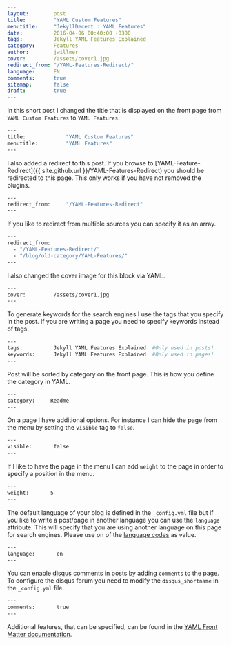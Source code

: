 ```yaml
---
layout:        post
title:         "YAML Custom Features"
menutitle:     "JekyllDecent : YAML Features"
date:          2016-04-06 00:40:00 +0300
tags:          Jekyll YAML Features Explained
category:      Features
author:        jwillmer
cover:         /assets/cover1.jpg
redirect_from: "/YAML-Features-Redirect/"
language:      EN
comments:      true
sitemap:       false
draft:         true
---
```


In this short post I changed the title that is displayed on the front page from `YAML Custom Features` to `YAML Features`.


```bash
---
title:             "YAML Custom Features"
menutitle:         "YAML Features"
---
```

I also added a redirect to this post. If you browse to [YAML-Feature-Redirect]({{ site.github.url }}/YAML-Features-Redirect) you should be redirected to this page. This only works if you have not removed the plugins.

```bash
---
redirect_from:     "/YAML-Features-Redirect"
---
```

If you like to redirect from multible sources you can specify it as an array.

```bash
---
redirect_from:
  - "/YAML-Features-Redirect/"
  - "/blog/old-category/YAML-Features/"
---
``````

I also changed the cover image for this block via YAML.

```bash
---
cover:         /assets/cover1.jpg
---
``````

To generate keywords for the search engines I use the tags that you specify in the post. If you are writing a page you need to specify keywords instead of tags.

```bash
---
tags:          Jekyll YAML Features Explained  #Only used in posts!
keywords:      Jekyll YAML Features Explained  #Only used in pages!
---
```

Post will be sorted by category on the front page. This is how you define the category in YAML.

```bash
---
category:     Readme
---
```

On a page I have additional options. For instance I can hide the page from the menu by setting the `visible` tag to `false`.

```bash
---
visible:       false
---
```

If I like to have the page in the menu I can add `weight` to the page in order to specify a position in the menu.

```bash
---
weight:       5
---
```

The default language of your blog is defined in the `_config.yml` file but if you like to write a post/page in another language you can use the `language` attribute. This will specify that you are using another language on this page for search engines. Please use on of the [language codes](http://www.w3schools.com/tags/ref_language_codes.asp) as value.

```bash
---
language:       en
---
```

You can enable [disqus](https://disqus.com/) comments in posts by adding `comments` to the page. To configure the disqus forum you need to modify the `disqus_shortname` in the `_config.yml` file.

```bash
---
comments:       true
---
```

Additional features, that can be specified, can be found in the [YAML Front Matter documentation](https://jekyllrb.com/docs/frontmatter/).
